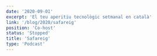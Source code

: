 ```yaml
---
date: '2020-09-01'
excerpt: 'El teu aperitiu tecnològic setmanal en català'
link: '/blog/2020/safareig'
position: 'Co-host'
status: 'Stopped'
title: 'Safareig'
type: 'Podcast'
---
```

